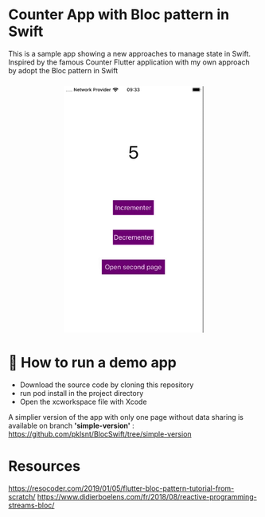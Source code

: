 # Counter App with Bloc pattern in Swift

This is a sample app showing a new approaches to manage state in Swift.
Inspired by the famous Counter Flutter application with my own approach by adopt the Bloc pattern in Swift

<h3 align="center">
<img src="screenshot.gif" alt="Screenshot" width="280" />
</h3>

# 🏃 How to run a demo app
- Download the source code by cloning this repository
- run pod install in the project directory
- Open the xcworkspace file with Xcode

A simplier version of the app with only one page without data sharing is available on branch **'simple-version'** :
https://github.com/pklsnt/BlocSwift/tree/simple-version

# Resources
https://resocoder.com/2019/01/05/flutter-bloc-pattern-tutorial-from-scratch/
https://www.didierboelens.com/fr/2018/08/reactive-programming-streams-bloc/
